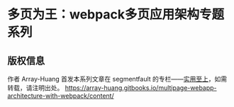 # 多页为王：webpack多页应用架构专题系列

## 版权信息
作者 Array-Huang 首发本系列文章在 segmentfault 的专栏——[实用至上](https://segmentfault.com/blog/array_huang)，如需转载，请注明出处。
https://array-huang.gitbooks.io/multipage-webapp-architecture-with-webpack/content/